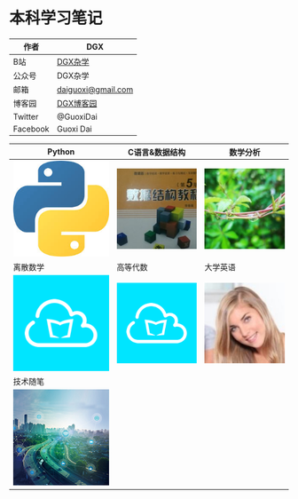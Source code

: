 # 本科学习笔记
|作者|DGX|
|---|---|
|B站|[DGX杂学](https://space.bilibili.com/449154488)|
|公众号|DGX杂学|
|邮箱|daiguoxi@gmail.com|
|博客园|[DGX博客园](https://www.cnblogs.com/yeu4h3uh2/)|
|Twitter|@GuoxiDai|
|Facebook|Guoxi Dai|

|Python|C语言&数据结构|数学分析|
|----|---|---|
|[![python]](mdfiles/python.md)|[![数据结构]](mdfiles/数据结构.md)|[![数学分析]](mdfiles/数学分析.md)|
|离散数学|高等代数|大学英语|
|[![离散数学]](mdfiles/离散数学.md)|[![高等代数]](mdfiles/高等代数.md)|[![大学英语]](mdfiles/大学英语.md)|
|技术随笔|||
|[![技术随笔]](mdfiles/技术随笔.md)|||


[python]:picture/python.png
[数据结构]:picture/数据结构.png
[数学分析]:picture/数学分析.png
[离散数学]:picture/云班课.png
[高等代数]:picture/云班课.png
[大学英语]:picture/大学英语.png
[技术随笔]:picture/技术5.png
